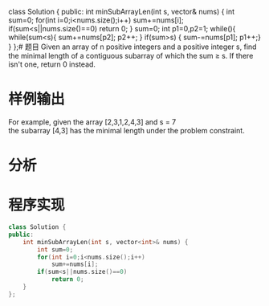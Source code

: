 class Solution {
public:
    int minSubArrayLen(int s, vector<int>& nums) {
        int sum=0;
        for(int i=0;i<nums.size();i++)
            sum+=nums[i];
        if(sum<s||nums.size()==0)
            return 0;
    }
    sum=0; 
    int p1=0,p2=1;
    while(){
        while(sum<s){
            sum+=nums[p2];
            p2++;
        }
        if(sum>s)
        {  sum-=nums[p1];
        p1++;}
    }
};# 题目
Given an array of n positive integers and a positive integer s, find the minimal length of a contiguous subarray of which the sum ≥ s.
If there isn't one, return 0 instead. 
# 样例输出
For example, given the array [2,3,1,2,4,3] and s = 7\
the subarray [4,3] has the minimal length under the problem constraint. 
# 分析
# 程序实现
```cpp
class Solution {
public:
    int minSubArrayLen(int s, vector<int>& nums) {
        int sum=0;
        for(int i=0;i<nums.size();i++)
            sum+=nums[i];
        if(sum<s||nums.size()==0)
            return 0;
    }
};
